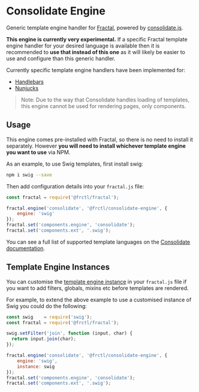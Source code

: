 # Consolidate Engine

Generic template engine handler for [Fractal](http://frctl.github.io), powered by [consolidate.js](https://github.com/tj/consolidate.js).

**This engine is currently very experimental.** If a specific Fractal template engine handler for your desired language is available then it is recommended to **use that instead of this one** as it will likely be easier to use and configure than this generic handler.

Currently specific template engine handlers have been implemented for:

* [Handlebars](https://github.com/frctl/handlebars-engine)
* [Nunjucks](https://github.com/frctl/nunjucks-engine)

> Note: Due to the way that Consolidate handles loading of templates, this engine cannot be used for rendering pages, only components.

## Usage

This engine comes pre-installed with Fractal, so there is no need to install it separately. However **you will need to install whichever template engine you want to use** via NPM.

As an example, to use Swig templates, first install swig:

```bash
npm i swig --save
```

Then add configuration details into your `fractal.js` file:

```js
const fractal = require('@frctl/fractal');

fractal.engine('consolidate', '@frctl/consolidate-engine', {
    engine: 'swig'
});
fractal.set('components.engine', 'consolidate');
fractal.set('components.ext', '.swig');
```

You can see a full list of supported template languages on the [Consolidate documentation](https://github.com/tj/consolidate.js).

## Template Engine Instances

You can customise the [template engine instance](https://github.com/tj/consolidate.js#template-engine-instances) in your `fractal.js` file if you want to add filters, globals, mixins etc before templates are rendered.

For example, to extend the above example to use a customised instance of Swig you could do the following:

```js
const swig    = require('swig');
const fractal = require('@frctl/fractal');

swig.setFilter('join', function (input, char) {
  return input.join(char);
});

fractal.engine('consolidate', '@frctl/consolidate-engine', {
    engine: 'swig',
    instance: swig
});
fractal.set('components.engine', 'consolidate');
fractal.set('components.ext', '.swig');
```
